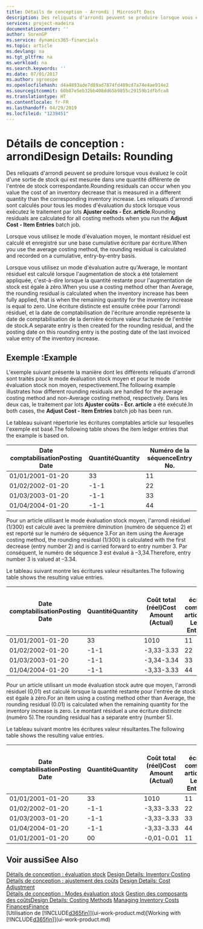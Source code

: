 ```yaml
---
title: Détails de conception - Arrondi | Microsoft Docs
description: Des reliquats d'arrondi peuvent se produire lorsque vous évaluez le coût d'une sortie de stock qui est mesurée dans une quantité différente de l'entrée de stock correspondante. Les reliquats d'arrondi sont calculés pour tous les modes d'évaluation du stock lorsque vous exécutez le traitement par lots **Ajuster coûts - Écr. article**.
services: project-madeira
documentationcenter: ''
author: SorenGP
ms.service: dynamics365-financials
ms.topic: article
ms.devlang: na
ms.tgt_pltfrm: na
ms.workload: na
ms.search.keywords: ''
ms.date: 07/01/2017
ms.author: sgroespe
ms.openlocfilehash: d4a4893ade7d89ad7874fd489cd7a74e4ae914e2
ms.sourcegitcommit: 60b87e5eb32bb408dd65b9855c29159b1dfbfca8
ms.translationtype: HT
ms.contentlocale: fr-FR
ms.lasthandoff: 04/29/2019
ms.locfileid: "1239451"
---
```

# <a name="design-details-rounding"></a><span data-ttu-id="e5fc0-104">Détails de conception : arrondi</span><span class="sxs-lookup"><span data-stu-id="e5fc0-104">Design Details: Rounding</span></span>
<span data-ttu-id="e5fc0-105">Des reliquats d'arrondi peuvent se produire lorsque vous évaluez le coût d'une sortie de stock qui est mesurée dans une quantité différente de l'entrée de stock correspondante.</span><span class="sxs-lookup"><span data-stu-id="e5fc0-105">Rounding residuals can occur when you value the cost of an inventory decrease that is measured in a different quantity than the corresponding inventory increase.</span></span> <span data-ttu-id="e5fc0-106">Les reliquats d'arrondi sont calculés pour tous les modes d'évaluation du stock lorsque vous exécutez le traitement par lots **Ajuster coûts - Écr. article**.</span><span class="sxs-lookup"><span data-stu-id="e5fc0-106">Rounding residuals are calculated for all costing methods when you run the **Adjust Cost - Item Entries** batch job.</span></span>  

 <span data-ttu-id="e5fc0-107">Lorsque vous utilisez le mode d'évaluation moyen, le montant résiduel est calculé et enregistré sur une base cumulative écriture par écriture.</span><span class="sxs-lookup"><span data-stu-id="e5fc0-107">When you use the average costing method, the rounding residual is calculated and recorded on a cumulative, entry-by-entry basis.</span></span>  

 <span data-ttu-id="e5fc0-108">Lorsque vous utilisez un mode d'évaluation autre qu'Average, le montant résiduel est calculé lorsque l'augmentation de stock a été totalement appliquée, c'est-à-dire lorsque la quantité restante pour l'augmentation de stock est égale à zéro.</span><span class="sxs-lookup"><span data-stu-id="e5fc0-108">When you use a costing method other than Average, the rounding residual is calculated when the inventory increase has been fully applied, that is when the remaining quantity for the inventory increase is equal to zero.</span></span> <span data-ttu-id="e5fc0-109">Une écriture distincte est ensuite créée pour l'arrondi résiduel, et la date de comptabilisation de l'écriture arrondie représente la date de comptabilisation de la dernière écriture valeur facturée de l'entrée de stock.</span><span class="sxs-lookup"><span data-stu-id="e5fc0-109">A separate entry is then created for the rounding residual, and the posting date on this rounding entry is the posting date of the last invoiced value entry of the inventory increase.</span></span>  

## <a name="example"></a><span data-ttu-id="e5fc0-110">Exemple :</span><span class="sxs-lookup"><span data-stu-id="e5fc0-110">Example</span></span>  
 <span data-ttu-id="e5fc0-111">L'exemple suivant présente la manière dont les différents reliquats d'arrondi sont traités pour le mode évaluation stock moyen et pour le mode évaluation stock non moyen, respectivement.</span><span class="sxs-lookup"><span data-stu-id="e5fc0-111">The following example illustrates how different rounding residuals are handled for the average costing method and non-Average costing method, respectively.</span></span> <span data-ttu-id="e5fc0-112">Dans les deux cas, le traitement par lots **Ajuster coûts - Écr. article** a été exécuté.</span><span class="sxs-lookup"><span data-stu-id="e5fc0-112">In both cases, the **Adjust Cost - Item Entries** batch job has been run.</span></span>  

 <span data-ttu-id="e5fc0-113">Le tableau suivant répertorie les écritures comptables article sur lesquelles l'exemple est basé.</span><span class="sxs-lookup"><span data-stu-id="e5fc0-113">The following table shows the item ledger entries that the example is based on.</span></span>  

|<span data-ttu-id="e5fc0-114">Date comptabilisation</span><span class="sxs-lookup"><span data-stu-id="e5fc0-114">Posting Date</span></span>|<span data-ttu-id="e5fc0-115">Quantité</span><span class="sxs-lookup"><span data-stu-id="e5fc0-115">Quantity</span></span>|<span data-ttu-id="e5fc0-116">Numéro de la séquence</span><span class="sxs-lookup"><span data-stu-id="e5fc0-116">Entry No.</span></span>|  
|------------------|--------------|---------------|  
|<span data-ttu-id="e5fc0-117">01/01/20</span><span class="sxs-lookup"><span data-stu-id="e5fc0-117">01-01-20</span></span>|<span data-ttu-id="e5fc0-118">3</span><span class="sxs-lookup"><span data-stu-id="e5fc0-118">3</span></span>|<span data-ttu-id="e5fc0-119">1</span><span class="sxs-lookup"><span data-stu-id="e5fc0-119">1</span></span>|  
|<span data-ttu-id="e5fc0-120">01/02/20</span><span class="sxs-lookup"><span data-stu-id="e5fc0-120">02-01-20</span></span>|<span data-ttu-id="e5fc0-121">-1</span><span class="sxs-lookup"><span data-stu-id="e5fc0-121">-1</span></span>|<span data-ttu-id="e5fc0-122">2</span><span class="sxs-lookup"><span data-stu-id="e5fc0-122">2</span></span>|  
|<span data-ttu-id="e5fc0-123">01/03/20</span><span class="sxs-lookup"><span data-stu-id="e5fc0-123">03-01-20</span></span>|<span data-ttu-id="e5fc0-124">-1</span><span class="sxs-lookup"><span data-stu-id="e5fc0-124">-1</span></span>|<span data-ttu-id="e5fc0-125">3</span><span class="sxs-lookup"><span data-stu-id="e5fc0-125">3</span></span>|  
|<span data-ttu-id="e5fc0-126">01/04/20</span><span class="sxs-lookup"><span data-stu-id="e5fc0-126">04-01-20</span></span>|<span data-ttu-id="e5fc0-127">-1</span><span class="sxs-lookup"><span data-stu-id="e5fc0-127">-1</span></span>|<span data-ttu-id="e5fc0-128">4</span><span class="sxs-lookup"><span data-stu-id="e5fc0-128">4</span></span>|  

 <span data-ttu-id="e5fc0-129">Pour un article utilisant le mode évaluation stock moyen, l'arrondi résiduel (1/300) est calculé avec la première diminution (numéro de séquence 2) et est reporté sur le numéro de séquence 3.</span><span class="sxs-lookup"><span data-stu-id="e5fc0-129">For an item using the Average costing method, the rounding residual (1/300) is calculated with the first decrease (entry number 2) and is carried forward to entry number 3.</span></span> <span data-ttu-id="e5fc0-130">Par conséquent, le numéro de séquence 3 est évalué à –3,34.</span><span class="sxs-lookup"><span data-stu-id="e5fc0-130">Therefore, entry number 3 is valued at –3.34.</span></span>  

 <span data-ttu-id="e5fc0-131">Le tableau suivant montre les écritures valeur résultantes.</span><span class="sxs-lookup"><span data-stu-id="e5fc0-131">The following table shows the resulting value entries.</span></span>  

|<span data-ttu-id="e5fc0-132">Date comptabilisation</span><span class="sxs-lookup"><span data-stu-id="e5fc0-132">Posting Date</span></span>|<span data-ttu-id="e5fc0-133">Quantité</span><span class="sxs-lookup"><span data-stu-id="e5fc0-133">Quantity</span></span>|<span data-ttu-id="e5fc0-134">Coût total (réel)</span><span class="sxs-lookup"><span data-stu-id="e5fc0-134">Cost Amount (Actual)</span></span>|<span data-ttu-id="e5fc0-135">N° écriture comptable article</span><span class="sxs-lookup"><span data-stu-id="e5fc0-135">Item Ledger Entry No.</span></span>|<span data-ttu-id="e5fc0-136">Numéro de la séquence</span><span class="sxs-lookup"><span data-stu-id="e5fc0-136">Entry No.</span></span>|  
|------------------|--------------|----------------------------|---------------------------|---------------|  
|<span data-ttu-id="e5fc0-137">01/01/20</span><span class="sxs-lookup"><span data-stu-id="e5fc0-137">01-01-20</span></span>|<span data-ttu-id="e5fc0-138">3</span><span class="sxs-lookup"><span data-stu-id="e5fc0-138">3</span></span>|<span data-ttu-id="e5fc0-139">10</span><span class="sxs-lookup"><span data-stu-id="e5fc0-139">10</span></span>|<span data-ttu-id="e5fc0-140">1</span><span class="sxs-lookup"><span data-stu-id="e5fc0-140">1</span></span>|<span data-ttu-id="e5fc0-141">1</span><span class="sxs-lookup"><span data-stu-id="e5fc0-141">1</span></span>|  
|<span data-ttu-id="e5fc0-142">01/02/20</span><span class="sxs-lookup"><span data-stu-id="e5fc0-142">02-01-20</span></span>|<span data-ttu-id="e5fc0-143">-1</span><span class="sxs-lookup"><span data-stu-id="e5fc0-143">-1</span></span>|<span data-ttu-id="e5fc0-144">-3,33</span><span class="sxs-lookup"><span data-stu-id="e5fc0-144">-3.33</span></span>|<span data-ttu-id="e5fc0-145">2</span><span class="sxs-lookup"><span data-stu-id="e5fc0-145">2</span></span>|<span data-ttu-id="e5fc0-146">2</span><span class="sxs-lookup"><span data-stu-id="e5fc0-146">2</span></span>|  
|<span data-ttu-id="e5fc0-147">01/03/20</span><span class="sxs-lookup"><span data-stu-id="e5fc0-147">03-01-20</span></span>|<span data-ttu-id="e5fc0-148">-1</span><span class="sxs-lookup"><span data-stu-id="e5fc0-148">-1</span></span>|<span data-ttu-id="e5fc0-149">-3,34</span><span class="sxs-lookup"><span data-stu-id="e5fc0-149">-3.34</span></span>|<span data-ttu-id="e5fc0-150">3</span><span class="sxs-lookup"><span data-stu-id="e5fc0-150">3</span></span>|<span data-ttu-id="e5fc0-151">3</span><span class="sxs-lookup"><span data-stu-id="e5fc0-151">3</span></span>|  
|<span data-ttu-id="e5fc0-152">01/04/20</span><span class="sxs-lookup"><span data-stu-id="e5fc0-152">04-01-20</span></span>|<span data-ttu-id="e5fc0-153">-1</span><span class="sxs-lookup"><span data-stu-id="e5fc0-153">-1</span></span>|<span data-ttu-id="e5fc0-154">-3,33</span><span class="sxs-lookup"><span data-stu-id="e5fc0-154">-3.33</span></span>|<span data-ttu-id="e5fc0-155">4</span><span class="sxs-lookup"><span data-stu-id="e5fc0-155">4</span></span>|<span data-ttu-id="e5fc0-156">4</span><span class="sxs-lookup"><span data-stu-id="e5fc0-156">4</span></span>|  

 <span data-ttu-id="e5fc0-157">Pour un article utilisant un mode évaluation stock autre que moyen, l'arrondi résiduel (0,01) est calculé lorsque la quantité restante pour l'entrée de stock est égale à zéro.</span><span class="sxs-lookup"><span data-stu-id="e5fc0-157">For an item using a costing method other than Average, the rounding residual (0.01) is calculated when the remaining quantity for the inventory increase is zero.</span></span> <span data-ttu-id="e5fc0-158">Le montant résiduel a une écriture distincte (numéro 5).</span><span class="sxs-lookup"><span data-stu-id="e5fc0-158">The rounding residual has a separate entry (number 5).</span></span>  

 <span data-ttu-id="e5fc0-159">Le tableau suivant montre les écritures valeur résultantes.</span><span class="sxs-lookup"><span data-stu-id="e5fc0-159">The following table shows the resulting value entries.</span></span>  

|<span data-ttu-id="e5fc0-160">Date comptabilisation</span><span class="sxs-lookup"><span data-stu-id="e5fc0-160">Posting Date</span></span>|<span data-ttu-id="e5fc0-161">Quantité</span><span class="sxs-lookup"><span data-stu-id="e5fc0-161">Quantity</span></span>|<span data-ttu-id="e5fc0-162">Coût total (réel)</span><span class="sxs-lookup"><span data-stu-id="e5fc0-162">Cost Amount (Actual)</span></span>|<span data-ttu-id="e5fc0-163">N° écriture comptable article</span><span class="sxs-lookup"><span data-stu-id="e5fc0-163">Item Ledger Entry No.</span></span>|<span data-ttu-id="e5fc0-164">Numéro de la séquence</span><span class="sxs-lookup"><span data-stu-id="e5fc0-164">Entry No.</span></span>|  
|------------------|--------------|----------------------------|---------------------------|---------------|  
|<span data-ttu-id="e5fc0-165">01/01/20</span><span class="sxs-lookup"><span data-stu-id="e5fc0-165">01-01-20</span></span>|<span data-ttu-id="e5fc0-166">3</span><span class="sxs-lookup"><span data-stu-id="e5fc0-166">3</span></span>|<span data-ttu-id="e5fc0-167">10</span><span class="sxs-lookup"><span data-stu-id="e5fc0-167">10</span></span>|<span data-ttu-id="e5fc0-168">1</span><span class="sxs-lookup"><span data-stu-id="e5fc0-168">1</span></span>|<span data-ttu-id="e5fc0-169">1</span><span class="sxs-lookup"><span data-stu-id="e5fc0-169">1</span></span>|  
|<span data-ttu-id="e5fc0-170">01/02/20</span><span class="sxs-lookup"><span data-stu-id="e5fc0-170">02-01-20</span></span>|<span data-ttu-id="e5fc0-171">-1</span><span class="sxs-lookup"><span data-stu-id="e5fc0-171">-1</span></span>|<span data-ttu-id="e5fc0-172">-3,33</span><span class="sxs-lookup"><span data-stu-id="e5fc0-172">-3.33</span></span>|<span data-ttu-id="e5fc0-173">2</span><span class="sxs-lookup"><span data-stu-id="e5fc0-173">2</span></span>|<span data-ttu-id="e5fc0-174">2</span><span class="sxs-lookup"><span data-stu-id="e5fc0-174">2</span></span>|  
|<span data-ttu-id="e5fc0-175">01/03/20</span><span class="sxs-lookup"><span data-stu-id="e5fc0-175">03-01-20</span></span>|<span data-ttu-id="e5fc0-176">-1</span><span class="sxs-lookup"><span data-stu-id="e5fc0-176">-1</span></span>|<span data-ttu-id="e5fc0-177">-3,33</span><span class="sxs-lookup"><span data-stu-id="e5fc0-177">-3.33</span></span>|<span data-ttu-id="e5fc0-178">3</span><span class="sxs-lookup"><span data-stu-id="e5fc0-178">3</span></span>|<span data-ttu-id="e5fc0-179">3</span><span class="sxs-lookup"><span data-stu-id="e5fc0-179">3</span></span>|  
|<span data-ttu-id="e5fc0-180">01/04/20</span><span class="sxs-lookup"><span data-stu-id="e5fc0-180">04-01-20</span></span>|<span data-ttu-id="e5fc0-181">-1</span><span class="sxs-lookup"><span data-stu-id="e5fc0-181">-1</span></span>|<span data-ttu-id="e5fc0-182">-3,33</span><span class="sxs-lookup"><span data-stu-id="e5fc0-182">-3.33</span></span>|<span data-ttu-id="e5fc0-183">4</span><span class="sxs-lookup"><span data-stu-id="e5fc0-183">4</span></span>|<span data-ttu-id="e5fc0-184">4</span><span class="sxs-lookup"><span data-stu-id="e5fc0-184">4</span></span>|  
|<span data-ttu-id="e5fc0-185">01/01/20</span><span class="sxs-lookup"><span data-stu-id="e5fc0-185">01-01-20</span></span>|<span data-ttu-id="e5fc0-186">0</span><span class="sxs-lookup"><span data-stu-id="e5fc0-186">0</span></span>|<span data-ttu-id="e5fc0-187">-0,01</span><span class="sxs-lookup"><span data-stu-id="e5fc0-187">-0.01</span></span>|<span data-ttu-id="e5fc0-188">1</span><span class="sxs-lookup"><span data-stu-id="e5fc0-188">1</span></span>|<span data-ttu-id="e5fc0-189">5</span><span class="sxs-lookup"><span data-stu-id="e5fc0-189">5</span></span>|  

## <a name="see-also"></a><span data-ttu-id="e5fc0-190">Voir aussi</span><span class="sxs-lookup"><span data-stu-id="e5fc0-190">See Also</span></span>  
 <span data-ttu-id="e5fc0-191">[Détails de conception : évaluation stock](design-details-inventory-costing.md) </span><span class="sxs-lookup"><span data-stu-id="e5fc0-191">[Design Details: Inventory Costing](design-details-inventory-costing.md) </span></span>  
 <span data-ttu-id="e5fc0-192">[Détails de conception : ajustement des coûts](design-details-cost-adjustment.md) </span><span class="sxs-lookup"><span data-stu-id="e5fc0-192">[Design Details: Cost Adjustment](design-details-cost-adjustment.md) </span></span>  
 <span data-ttu-id="e5fc0-193">[Détails de conception : Modes évaluation stock](design-details-costing-methods.md) [Gestion des composants des coûts](finance-manage-inventory-costs.md)</span><span class="sxs-lookup"><span data-stu-id="e5fc0-193">[Design Details: Costing Methods](design-details-costing-methods.md) [Managing Inventory Costs](finance-manage-inventory-costs.md)</span></span>  
 [<span data-ttu-id="e5fc0-194">Finances</span><span class="sxs-lookup"><span data-stu-id="e5fc0-194">Finance</span></span>](finance.md)  
 <span data-ttu-id="e5fc0-195">[Utilisation de [!INCLUDE[d365fin](includes/d365fin_md.md)]](ui-work-product.md)</span><span class="sxs-lookup"><span data-stu-id="e5fc0-195">[Working with [!INCLUDE[d365fin](includes/d365fin_md.md)]](ui-work-product.md)</span></span>
